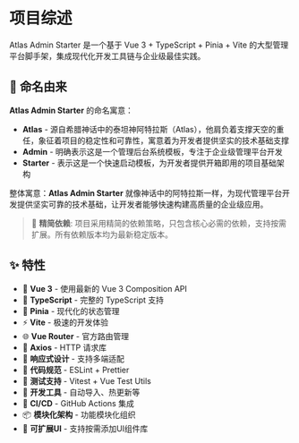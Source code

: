 # 项目综述

Atlas Admin Starter 是一个基于 Vue 3 + TypeScript + Pinia + Vite 的大型管理平台脚手架，集成现代化开发工具链与企业级最佳实践。

## 📖 命名由来

**Atlas Admin Starter** 的命名寓意：

- **Atlas** - 源自希腊神话中的泰坦神阿特拉斯（Atlas），他肩负着支撑天空的重任，象征着项目的稳定性和可靠性，寓意着为开发者提供坚实的技术基础支撑
- **Admin** - 明确表示这是一个管理后台系统模板，专注于企业级管理平台开发
- **Starter** - 表示这是一个快速启动模板，为开发者提供开箱即用的项目基础架构

整体寓意：**Atlas Admin Starter** 就像神话中的阿特拉斯一样，为现代管理平台开发提供坚实可靠的技术基础，让开发者能够快速构建高质量的企业级应用。

> 🎯 **精简依赖**: 项目采用精简的依赖策略，只包含核心必需的依赖，支持按需扩展。所有依赖版本均为最新稳定版本。

## ✨ 特性

- 🚀 **Vue 3** - 使用最新的 Vue 3 Composition API
- 📘 **TypeScript** - 完整的 TypeScript 支持
- 🍍 **Pinia** - 现代化的状态管理
- ⚡ **Vite** - 极速的开发体验
- 🌐 **Vue Router** - 官方路由管理
- 📡 **Axios** - HTTP 请求库
- 📱 **响应式设计** - 支持多端适配
- 🎯 **代码规范** - ESLint + Prettier
- 🧪 **测试支持** - Vitest + Vue Test Utils
- 🔧 **开发工具** - 自动导入、热更新等
- 🚀 **CI/CD** - GitHub Actions 集成
- 📦 **模块化架构** - 功能模块化组织
- 🎨 **可扩展UI** - 支持按需添加UI组件库



